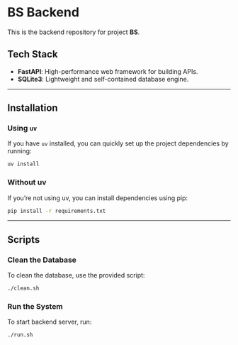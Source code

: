 # BS Backend

This is the backend repository for project **BS**.

## Tech Stack
- **FastAPI**: High-performance web framework for building APIs.
- **SQLite3**: Lightweight and self-contained database engine.

---

## Installation

### Using `uv`
If you have `uv` installed, you can quickly set up the project dependencies by running:
```bash
uv install
```
### Without uv
If you’re not using uv, you can install dependencies using pip:
```bash
pip install -r requirements.txt
```

---

## Scripts
### Clean the Database
To clean the database, use the provided script:
```bash
./clean.sh
```
### Run the System
To start backend server, run:
```bash
./run.sh
```
